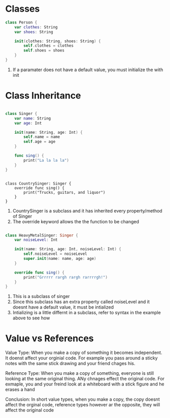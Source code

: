 # Classes

```swift
class Person {
    var clothes: String
    var shoes: String

    init(clothes: String, shoes: String) {
        self.clothes = clothes
        self.shoes = shoes
    }
}

```

1. If a paramater does not have a default value, you must initialize the with init


# Class Inheritance

```swift

class Singer {
    var name: String
    var age: Int

    init(name: String, age: Int) {
        self.name = name
        self.age = age
    }

    func sing() {
        print("La la la la")
    }
}


```

```

class CountrySinger: Singer {
    override func sing() {
        print("Trucks, guitars, and liquor")
    }
}

```

1. CountrySinger is a subclass and it has inherited every property/method of Singer
2. The override keyword allows the the function to be changed


```swift

class HeavyMetalSinger: Singer {
    var noiseLevel: Int

    init(name: String, age: Int, noiseLevel: Int) {
        self.noiseLevel = noiseLevel
        super.init(name: name, age: age)
    }

    override func sing() {
        print("Grrrrr rargh rargh rarrrrgh!")
    }
}


```

1. This is a subclass of singer
2. Since this subclass has an extra property called noiseLevel and it doesnt have a default value, it must be intialized
3. Intializing is a little differnt in a subclass, refer to syntax in the example above to see how


# Value vs References

Value Type: When you make a copy of something it becomes independent. It doenst affect your orginial code. For example you pass around a sticky notes with the same stick drawing and your friend chages his.

Reference Type: When you make a copy of something, everyone is still looking at the same original thing. ANy chnages effect the original code. For exmaple, you and your freind look at a whiteboard with a stick figure and he erases a hand


Conclusion: In short value types, when you make a copy, the copy doesnt affect the orginal code, reference types however ar the opposite, they will affect the original code



